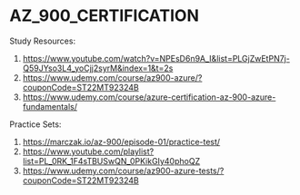 # AZ_900_CERTIFICATION
 Study Resources:
   1. https://www.youtube.com/watch?v=NPEsD6n9A_I&list=PLGjZwEtPN7j-Q59JYso3L4_yoCjj2syrM&index=1&t=2s
   2. https://www.udemy.com/course/az900-azure/?couponCode=ST22MT92324B
   3. https://www.udemy.com/course/azure-certification-az-900-azure-fundamentals/
      
 Practice Sets:
   1. https://marczak.io/az-900/episode-01/practice-test/
   2. https://www.youtube.com/playlist?list=PL_0RK_1F4sTBUSwQN_0PKikGIy40phoQZ
   3. https://www.udemy.com/course/az900-azure-tests/?couponCode=ST22MT92324B
